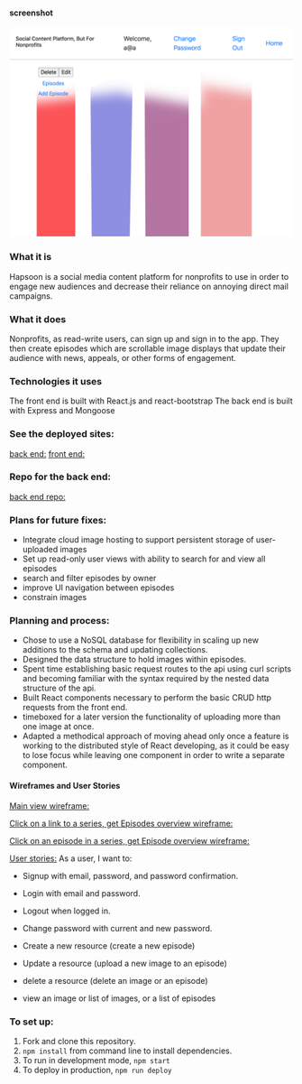#### screenshot
![Hapsoon screenshot](./src/hapsoon.png)

### What it is

Hapsoon is a social media content platform for nonprofits to use in order to engage new audiences and decrease their reliance on annoying direct mail campaigns.

### What it does

Nonprofits, as read-write users, can sign up and sign in to the app. They then create episodes which are scrollable image displays that update their audience with news, appeals, or other forms of engagement.

### Technologies it uses

The front end is built with React.js and react-bootstrap
The back end is built with Express and Mongoose

### See the deployed sites:

[back end:](https://enigmatic-hollows-62648.herokuapp.com/)
[front end:](https://fritzable.github.io/capstone-client/)

### Repo for the back end:

[back end repo:](https://github.com/fritzable/capstone-api)

### Plans for future fixes:

- Integrate cloud image hosting to support persistent storage of user-uploaded images
- Set up read-only user views with ability to search for and view all episodes
- search and filter episodes by owner
- improve UI navigation between episodes
- constrain images

### Planning and process:

- Chose to use a NoSQL database for flexibility in scaling up new additions to the schema and updating collections.
- Designed the data structure to hold images within episodes.
- Spent time establishing basic request routes to the api using curl scripts and becoming familiar with the syntax required by the nested data structure of the api.
- Built React components necessary to perform the basic CRUD http requests from the front end.
- timeboxed for a later version the functionality of uploading more than one image at once.
- Adapted a methodical approach of moving ahead only once a feature is working to the distributed style of React developing, as it could be easy to lose focus while leaving one component in order to write a separate component.

#### Wireframes and User Stories
[Main view wireframe:](https://imgur.com/a/P5YYFNV)

[Click on a link to a series, get Episodes overview wireframe:](https://imgur.com/a/GcY5SGD)

[Click on an episode in a series, get Episode overview wireframe:](https://imgur.com/a/FNfvvEB)

[User stories:](#)
As a user, I want to:

- Signup with email, password, and password confirmation.

- Login with email and password.

- Logout when logged in.

- Change password with current and new password.

- Create a new resource (create a new episode)

- Update a resource (upload a new image to an episode)

- delete a resource (delete an image or an episode)

- view an image or list of images, or a list of episodes

### To set up:
1. Fork and clone this repository.
2. ```npm install``` from command line to install dependencies.
3. To run in development mode, ```npm start```
4. To deploy in production, ```npm run deploy```
